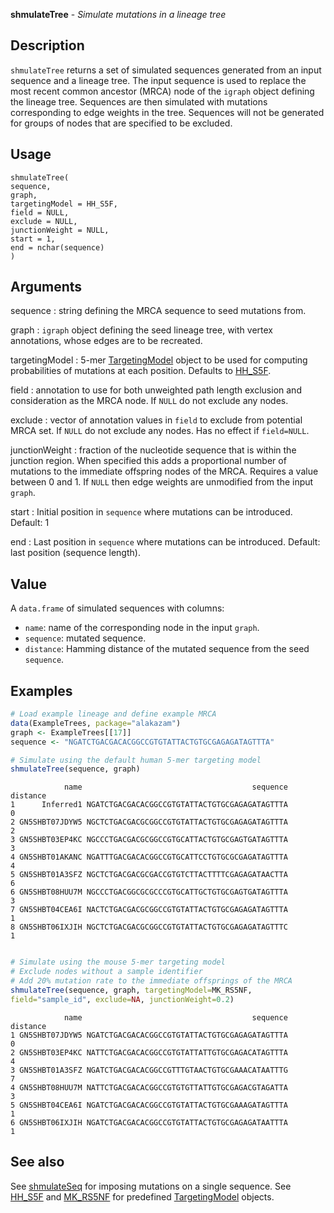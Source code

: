 **shmulateTree** - *Simulate mutations in a lineage tree*

Description
--------------------

`shmulateTree` returns a set of simulated sequences generated from an input 
sequence and a lineage tree. The input sequence is used to replace the most recent 
common ancestor (MRCA) node of the `igraph` object defining the lineage tree. 
Sequences are then simulated with mutations corresponding to edge weights in the tree. 
Sequences will not be generated for groups of nodes that are specified to be excluded.


Usage
--------------------
```
shmulateTree(
sequence,
graph,
targetingModel = HH_S5F,
field = NULL,
exclude = NULL,
junctionWeight = NULL,
start = 1,
end = nchar(sequence)
)
```

Arguments
-------------------

sequence
:   string defining the MRCA sequence to seed mutations from.

graph
:   `igraph` object defining the seed lineage tree, with 
vertex annotations, whose edges are to be recreated.

targetingModel
:   5-mer [TargetingModel](TargetingModel-class.md) object to be used for computing 
probabilities of mutations at each position. Defaults to
[HH_S5F](HH_S5F.md).

field
:   annotation to use for both unweighted path length exclusion 
and consideration as the MRCA node. If `NULL` do not 
exclude any nodes.

exclude
:   vector of annotation values in `field` to exclude from 
potential MRCA set. If `NULL` do not exclude any nodes.
Has no effect if `field=NULL`.

junctionWeight
:   fraction of the nucleotide sequence that is within the 
junction region. When specified this adds a proportional 
number of mutations to the immediate offspring nodes of the 
MRCA. Requires a value between 0 and 1. If `NULL` then 
edge weights are unmodified from the input `graph`.

start
:   Initial position in `sequence` where mutations can 
be introduced. Default: 1

end
:   Last position in `sequence` where mutations can 
be introduced. Default: last position (sequence length).




Value
-------------------

A `data.frame` of simulated sequences with columns:

+  `name`:      name of the corresponding node in the input 
`graph`.  
+  `sequence`:  mutated sequence.
+  `distance`:  Hamming distance of the mutated sequence from 
the seed `sequence`.




Examples
-------------------

```R
# Load example lineage and define example MRCA
data(ExampleTrees, package="alakazam")
graph <- ExampleTrees[[17]]
sequence <- "NGATCTGACGACACGGCCGTGTATTACTGTGCGAGAGATAGTTTA"

# Simulate using the default human 5-mer targeting model
shmulateTree(sequence, graph)

```


```
            name                                      sequence distance
1      Inferred1 NGATCTGACGACACGGCCGTGTATTACTGTGCGAGAGATAGTTTA        0
2 GN5SHBT07JDYW5 NGCTCTGACGACGCGGCCGTGTATTACTGTGCGAGAGATAGTTTA        2
3 GN5SHBT03EP4KC NGCCCTGACGACGCGGCCGTGCATTACTGTGCGAGTGATAGTTTA        3
4 GN5SHBT01AKANC NGATTTGACGACACGGCCGTGCATTCCTGTGCGCGAGATAGTTTA        4
5 GN5SHBT01A3SFZ NGCTCTGACGACGCGACCGTGTCTTACTTTTCGAGAGATAACTTA        6
6 GN5SHBT08HUU7M NGCCCTGACGGCGCGCCCGTGCATTGCTGTGCGAGTGATAGTTTA        3
7 GN5SHBT04CEA6I NACTCTGACGACGCGGCCGTGTATTACTGTGCGAGAGATAGTTTA        1
8 GN5SHBT06IXJIH NGCTCTGACGACGCGGCCGTGTATTACTGTGCGAGAGATAGTTTC        1

```


```R

# Simulate using the mouse 5-mer targeting model
# Exclude nodes without a sample identifier
# Add 20% mutation rate to the immediate offsprings of the MRCA
shmulateTree(sequence, graph, targetingModel=MK_RS5NF,
field="sample_id", exclude=NA, junctionWeight=0.2)
```


```
            name                                      sequence distance
1 GN5SHBT07JDYW5 NGATCTGACGACACGGCCGTGTATTACTGTGCGAGAGATAGTTTA        0
2 GN5SHBT03EP4KC NATTCTGACGACACGGCCGTGTATTATTGTGCGAGACATAGTTTA        4
3 GN5SHBT01A3SFZ NGATCTGACGACACGGCCGTTTGTAACTGTGCGAAACATAATTTG        7
4 GN5SHBT08HUU7M NATTCTGACGACACGGCCGTGTGTTATTGTGCGAGACGTAGATTA        3
5 GN5SHBT04CEA6I NGATCTGACGACACGGCCGTGTATTACTGTGCGAAAGATAGTTTA        1
6 GN5SHBT06IXJIH NGATCTGACGACACGGCCGTGTATTACTGTGCGAGAGATAATTTA        1

```



See also
-------------------

See [shmulateSeq](shmulateSeq.md) for imposing mutations on a single sequence. 
See [HH_S5F](HH_S5F.md) and [MK_RS5NF](MK_RS5NF.md) for predefined 
[TargetingModel](TargetingModel-class.md) objects.






